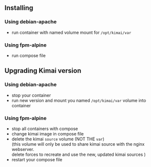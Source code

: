 ## Installing
### Using debian-apache
- run container with named volume mount for `/opt/kimai/var`
### Using fpm-alpine
- run compose file

## Upgrading Kimai version
### Using debian-apache
- stop your container
- run new version and mount you named `/opt/kimai/var` volume into container
### Using fpm-alpine
- stop all containers with compose
- change kimai image in compose file
- delete the kimai `source` volume (NOT THE `var`)  
  (this volume will only be used to share kimai source with the nginx webserver.  
  delete forces to recreate and use the new, updated kimai sources )
- restart your compose file